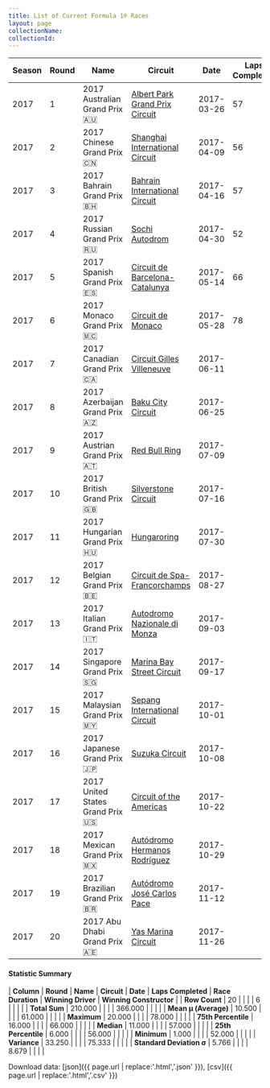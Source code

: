 ```yaml
---
title: List of Current Formula 1® Races
layout: page
collectionName: 
collectionId: 
---
```




| Season | Round | Name | Circuit | Date | Laps Completed | Race Duration | Winning Driver | Winning Constructor |
|--|--|--|--|--|--|--|--|--|
| 2017 | 1 | 2017 Australian Grand Prix 🇦🇺 | [Albert Park Grand Prix Circuit](/f1/circuits/albert_park) | 2017-03-26 | 57 | 1:24:11.672 | [Sebastian Vettel 🇩🇪](/f1/drivers/vettel) | Ferrari 🇮🇹 |
| 2017 | 2 | 2017 Chinese Grand Prix 🇨🇳 | [Shanghai International Circuit](/f1/circuits/shanghai) | 2017-04-09 | 56 | 1:37:36.158 | [Lewis Hamilton 🇬🇧](/f1/drivers/hamilton) | Mercedes 🇩🇪 |
| 2017 | 3 | 2017 Bahrain Grand Prix 🇧🇭 | [Bahrain International Circuit](/f1/circuits/bahrain) | 2017-04-16 | 57 | 1:33:53.374 | [Sebastian Vettel 🇩🇪](/f1/drivers/vettel) | Ferrari 🇮🇹 |
| 2017 | 4 | 2017 Russian Grand Prix 🇷🇺 | [Sochi Autodrom](/f1/circuits/sochi) | 2017-04-30 | 52 | 1:28:08.743 | [Valtteri Bottas 🇫🇮](/f1/drivers/bottas) | Mercedes 🇩🇪 |
| 2017 | 5 | 2017 Spanish Grand Prix 🇪🇸 | [Circuit de Barcelona-Catalunya](/f1/circuits/catalunya) | 2017-05-14 | 66 | 1:35:56.497 | [Lewis Hamilton 🇬🇧](/f1/drivers/hamilton) | Mercedes 🇩🇪 |
| 2017 | 6 | 2017 Monaco Grand Prix 🇲🇨 | [Circuit de Monaco](/f1/circuits/monaco) | 2017-05-28 | 78 | 1:44:44.340 | [Sebastian Vettel 🇩🇪](/f1/drivers/vettel) | Ferrari 🇮🇹 |
| 2017 | 7 | 2017 Canadian Grand Prix 🇨🇦 | [Circuit Gilles Villeneuve](/f1/circuits/villeneuve) | 2017-06-11 |   |   |   |   |
| 2017 | 8 | 2017 Azerbaijan Grand Prix 🇦🇿 | [Baku City Circuit](/f1/circuits/BAK) | 2017-06-25 |   |   |   |   |
| 2017 | 9 | 2017 Austrian Grand Prix 🇦🇹 | [Red Bull Ring](/f1/circuits/red_bull_ring) | 2017-07-09 |   |   |   |   |
| 2017 | 10 | 2017 British Grand Prix 🇬🇧 | [Silverstone Circuit](/f1/circuits/silverstone) | 2017-07-16 |   |   |   |   |
| 2017 | 11 | 2017 Hungarian Grand Prix 🇭🇺 | [Hungaroring](/f1/circuits/hungaroring) | 2017-07-30 |   |   |   |   |
| 2017 | 12 | 2017 Belgian Grand Prix 🇧🇪 | [Circuit de Spa-Francorchamps](/f1/circuits/spa) | 2017-08-27 |   |   |   |   |
| 2017 | 13 | 2017 Italian Grand Prix 🇮🇹 | [Autodromo Nazionale di Monza](/f1/circuits/monza) | 2017-09-03 |   |   |   |   |
| 2017 | 14 | 2017 Singapore Grand Prix 🇸🇬 | [Marina Bay Street Circuit](/f1/circuits/marina_bay) | 2017-09-17 |   |   |   |   |
| 2017 | 15 | 2017 Malaysian Grand Prix 🇲🇾 | [Sepang International Circuit](/f1/circuits/sepang) | 2017-10-01 |   |   |   |   |
| 2017 | 16 | 2017 Japanese Grand Prix 🇯🇵 | [Suzuka Circuit](/f1/circuits/suzuka) | 2017-10-08 |   |   |   |   |
| 2017 | 17 | 2017 United States Grand Prix 🇺🇸 | [Circuit of the Americas](/f1/circuits/americas) | 2017-10-22 |   |   |   |   |
| 2017 | 18 | 2017 Mexican Grand Prix 🇲🇽 | [Autódromo Hermanos Rodríguez](/f1/circuits/rodriguez) | 2017-10-29 |   |   |   |   |
| 2017 | 19 | 2017 Brazilian Grand Prix 🇧🇷 | [Autódromo José Carlos Pace](/f1/circuits/interlagos) | 2017-11-12 |   |   |   |   |
| 2017 | 20 | 2017 Abu Dhabi Grand Prix 🇦🇪 | [Yas Marina Circuit](/f1/circuits/yas_marina) | 2017-11-26 |   |   |   |   |

#### Statistic Summary

| **Column** | **Round** | **Name** | **Circuit** | **Date** | **Laps Completed** | **Race Duration** | **Winning Driver** | **Winning Constructor** |
| **Row Count** | 20 |  |  |  | 6 |  |  |  |
| **Total Sum** | 210.000 |  |  |  | 366.000 |  |  |  |
| **Mean μ (Average)** | 10.500 |  |  |  | 61.000 |  |  |  |
| **Maximum** | 20.000 |  |  |  | 78.000 |  |  |  |
| **75th Percentile** | 16.000 |  |  |  | 66.000 |  |  |  |
| **Median** | 11.000 |  |  |  | 57.000 |  |  |  |
| **25th Percentile** | 6.000 |  |  |  | 56.000 |  |  |  |
| **Minimum** | 1.000 |  |  |  | 52.000 |  |  |  |
| **Variance** | 33.250 |  |  |  | 75.333 |  |  |  |
| **Standard Deviation σ** | 5.766 |  |  |  | 8.679 |  |  |  |

Download data: [json]({{ page.url | replace:'.html','.json' }}), [csv]({{ page.url | replace:'.html','.csv' }})
